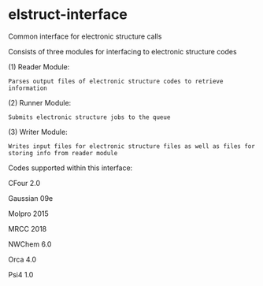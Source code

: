 # elstruct-interface
Common interface for electronic structure calls

Consists of three modules for interfacing to electronic structure codes

(1) Reader Module:

    Parses output files of electronic structure codes to retrieve information

(2) Runner Module:

    Submits electronic structure jobs to the queue

(3) Writer Module:

    Writes input files for electronic structure files as well as files for storing info from reader module


Codes supported within this interface:

CFour 2.0 

Gaussian 09e

Molpro 2015

MRCC 2018

NWChem 6.0

Orca 4.0  

Psi4 1.0


